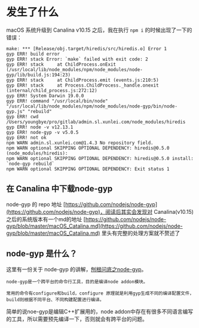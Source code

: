# 发生了什么

macOS 系统升级到 Canalina v10.15 之后，我在执行 `npm i` 的时候出现了一下的错误：

```
make: *** [Release/obj.target/hiredis/src/hiredis.o] Error 1
gyp ERR! build error
gyp ERR! stack Error: `make` failed with exit code: 2
gyp ERR! stack     at ChildProcess.onExit (/usr/local/lib/node_modules/npm/node_modules/node-gyp/lib/build.js:194:23)
gyp ERR! stack     at ChildProcess.emit (events.js:210:5)
gyp ERR! stack     at Process.ChildProcess._handle.onexit (internal/child_process.js:272:12)
gyp ERR! System Darwin 19.0.0
gyp ERR! command "/usr/local/bin/node" "/usr/local/lib/node_modules/npm/node_modules/node-gyp/bin/node-gyp.js" "rebuild"
gyp ERR! cwd /Users/youngbye/pro/gitlab/admin.sl.xunlei.com/node_modules/hiredis
gyp ERR! node -v v12.13.1
gyp ERR! node-gyp -v v5.0.5
gyp ERR! not ok
npm WARN admin.sl.xunlei.com@1.4.3 No repository field.
npm WARN optional SKIPPING OPTIONAL DEPENDENCY: hiredis@0.5.0 (node_modules/hiredis):
npm WARN optional SKIPPING OPTIONAL DEPENDENCY: hiredis@0.5.0 install: `node-gyp rebuild`
npm WARN optional SKIPPING OPTIONAL DEPENDENCY: Exit status 1

```

## 在 Canalina 中下载node-gyp

node-gyp 的 repo 地址 [https://github.com/nodejs/node-gyp](https://github.com/nodejs/node-gyp)，阅读后其实会发现对 Canalina(v10.15) 之后的系统版本有一个md的地址 [https://github.com/nodejs/node-gyp/blob/master/macOS_Catalina.md](https://github.com/nodejs/node-gyp/blob/master/macOS_Catalina.md) 里头有完整的处理方案就不赘述了

## node-gyp 是什么？

这里有一份关于 node-gyp 的讲解，[刨根问底之node-gyp](https://github.com/tsy77/blog/issues/5)。

```
node-gyp是一个跨平台的命令行工具，目的是编译node addon模块。

常用的命令有configure和build，configure 原理就是利用gyp生成不同的编译配置文件，build则根据不同平台、不同构建配置进行编译。
```

简单的说noe-gyp是编辑C++扩展用的，node addon中存在有很多不同语言编写的工具，所以需要预先编译一下，否则就会有跨平台的问题。

